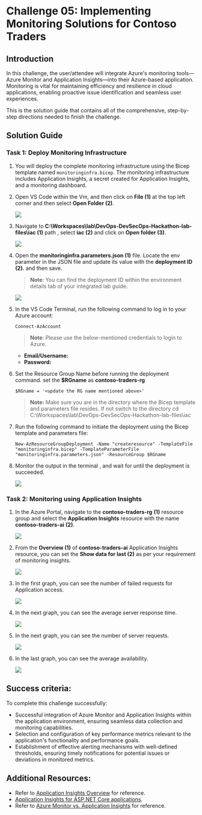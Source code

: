 # Challenge 05: Implementing Monitoring Solutions for Contoso Traders

## Introduction

In this challenge, the user/attendee will integrate Azure's monitoring tools—Azure Monitor and Application Insights—into their Azure-based application. Monitoring is vital for maintaining efficiency and resilience in cloud applications, enabling proactive issue identification and seamless user experiences.

This is the solution guide that contains all of the comprehensive, step-by-step directions needed to finish the challenge.

## Solution Guide

### Task 1: Deploy Monitoring Infrastructure

1. You will deploy the complete monitoring infrastructure using the Bicep template named `monitoringinfra.bicep`. The monitoring infrastructure includes Application Insights, a secret created for Application Insights, and a monitoring dashboard.

1. Open VS Code within the Vm, and then click on **File (1)** at the top left corner and then select **Open Folder (2)**.

    ![](../media/ex4-task1-1.png)

1. Navigate to **C:\Workspaces\lab\DevOps-DevSecOps-Hackathon-lab-files\iac (1)** path ,  select **iac (2)** and click on **Open folder (3)**.

    ![](../media/ex4-task1-2.png)

1. Open the **monitoringinfra.parameters.json (1)** file. Locate the env parameter in the JSON file and update its value with the **deployment ID (2).** and then save. 

   >**Note**: You can find the deployment ID within the environment details tab of your integrated lab guide.

   ![](../media/ex4-task1-3.png)
   
1. In the VS Code Terminal, run the following command to log in to your Azure account:

   ```
   Connect-AzAccount
   ```
   >**Note**: Please use the below-mentioned credentials to login to Azure.
   
      - **Email/Username:** <inject key="AzureAdUserEmail"></inject>
      - **Password:** <inject key="AzureAdUserPassword"></inject>
      
1. Set the Resource Group Name before running the deployment command. set the  **$RGname** as **contoso-traders-rg<inject key="Deploymentid" enableCopy="false" />**

   ```
   $RGname = '<update the RG name mentioned above>'
   ```
   
   >**Note:** Make sure you are in the directory where the Bicep template and parameters file resides. If not switch to the directory cd C:\Workspaces\lab\DevOps-DevSecOps-Hackathon-lab-files\iac
   
1. Run the following command to initiate the deployment using the Bicep template and parameters file:

   ```
   New-AzResourceGroupDeployment -Name "createresource" -TemplateFile "monitoringinfra.bicep" -TemplateParameterFile "monitoringinfra.parameters.json" -ResourceGroup $RGname
   ```
1. Monitor the output in the terminal , and wait for until the deployment is succeeded.

   ![](../media/ex4-task1-5.png)
   
### Task 2: Monitoring using Application Insights

1. In the Azure Portal, navigate to the **contoso-traders-rg<inject key="Deploymentid" enableCopy="false" />** **(1)** resource group and select the **Application Insights** resource with the name  **contoso-traders-ai<inject key="Deploymentid" enableCopy="false" />** **(2)**.

   ![](../media/ex4-task1-6.png)
   
1. From the **Overview (1)** of **contoso-traders-ai<inject key="Deploymentid" enableCopy="false" />** Application Insights resource, you can set the **Show data for last (2)** as per your requirement of monitoring insights.

   ![](../media/ex4-task1-7.png)
   
1. In the first graph, you can see the number of failed requests for Application access.

   ![](../media/upd-ex6-t1-failedrequests.png)
   
1. In the next graph, you can see the average server response time.

   ![](../media/upd-ex6-t1-server-response-time.png)
   
1. In the next graph, you can see the number of server requests.

   ![](../media/upd-ex6-t1-server-requests.png)
   
1. In the last graph, you can see the average availability.

   ![](../media/upd-ex6-t1-availability.png)  

## Success criteria:
To complete this challenge successfully:

- Successful integration of Azure Monitor and Application Insights within the application environment, ensuring seamless data collection and monitoring capabilities.
- Selection and configuration of key performance metrics relevant to the application's functionality and performance goals.
- Establishment of effective alerting mechanisms with well-defined thresholds, ensuring timely notifications for potential issues or deviations in monitored metrics.

## Additional Resources:

- Refer to [Application Insights Overview](https://learn.microsoft.com/en-us/azure/azure-monitor/app/app-insights-overview) for reference.
- [Application Insights for ASP.NET Core applications](https://learn.microsoft.com/en-us/azure/azure-monitor/app/asp-net-core?tabs=netcorenew%2Cnetcore6).
- Refer to [Azure Monitor vs. Application Insights](https://azurelib.com/azure-monitor-vs-application-insights/) for reference.

